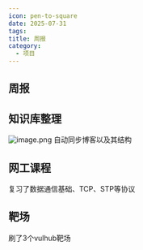 ```yaml
---
icon: pen-to-square
date: 2025-07-31
tags: 
title: 周报
category:
  - 项目
---
```

## 周报
## 知识库整理
![image.png](https://cdn.jsdelivr.net/gh/fakeppa/blog-img/20250801202239.png)
自动同步博客以及其结构
## 网工课程
复习了数据通信基础、TCP、STP等协议

## 靶场
刷了3个vulhub靶场